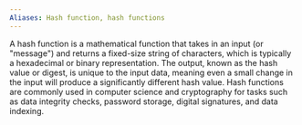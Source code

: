 ```yaml
---
Aliases: Hash function, hash functions
---
```


A hash function is a mathematical function that takes in an input (or "message") and returns a fixed-size string of characters, which is typically a hexadecimal or binary representation. The output, known as the hash value or digest, is unique to the input data, meaning even a small change in the input will produce a significantly different hash value. Hash functions are commonly used in computer science and cryptography for tasks such as data integrity checks, password storage, digital signatures, and data indexing.